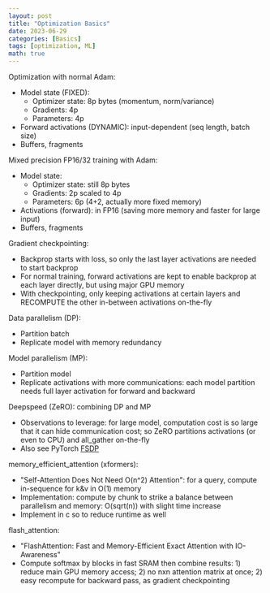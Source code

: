 ```yaml
---
layout: post
title: "Optimization Basics"
date: 2023-06-29
categories: [Basics]
tags: [optimization, ML]
math: true
---
```


Optimization with normal Adam:
* Model state (FIXED): 
  * Optimizer state: 8p bytes (momentum, norm/variance)
  * Gradients: 4p
  * Parameters: 4p
* Forward activations (DYNAMIC): input-dependent (seq length, batch size)
* Buffers, fragments

Mixed precision FP16/32 training with Adam:
* Model state: 
  * Optimizer state: still 8p bytes
  * Gradients: 2p scaled to 4p
  * Parameters: 6p (4+2, actually more fixed memory)
* Activations (forward): in FP16 (saving more memory and faster for large input)
* Buffers, fragments

Gradient checkpointing:
* Backprop starts with loss, so only the last layer activations are needed to start backprop
* For normal training, forward activations are kept to enable backprop at each layer directly, but using major GPU memory
* With checkpointing, only keeping activations at certain layers and RECOMPUTE the other in-between activations on-the-fly

Data parallelism (DP):
* Partition batch
* Replicate model with memory redundancy

Model parallelism (MP):
* Partition model
* Replicate activations with more communications: each model partition needs full layer activation for forward and backward

Deepspeed (ZeRO): combining DP and MP
* Observations to leverage: for large model, computation cost is so large that it can hide communication cost; so ZeRO partitions activations (or even to CPU) and all_gather on-the-fly
* Also see PyTorch [FSDP](https://pytorch.org/blog/introducing-pytorch-fully-sharded-data-parallel-api/)

memory_efficient_attention (xformers):
* "Self-Attention Does Not Need O(n^2) Attention": for a query, compute in-sequence for k&v in O(1) memory
* Implementation: compute by chunk to strike a balance between parallelism and memory: O(sqrt(n)) with slight time increase
* Implement in c so to reduce runtime as well

flash_attention:
* "FlashAttention: Fast and Memory-Efficient Exact Attention with IO-Awareness"
* Compute softmax by blocks in fast SRAM then combine results: 1) reduce main GPU memory access; 2) no nxn attention matrix at once; 2) easy recompute for backward pass, as gradient checkpointing

